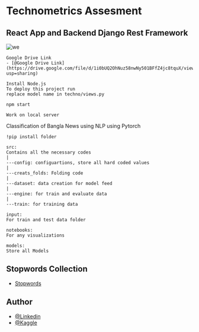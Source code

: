 
# Technometrics Assesment 

## React App and Backend Django Rest Framework

![we](https://user-images.githubusercontent.com/60479691/138112607-72505e16-5f5e-4633-8bb9-985a2f80f97a.JPG)


```
Google Drive Link
- [@Google Drive Link](https://drive.google.com/file/d/1i0bUQ2OhNuz58nwNy501BFfZ4jc8tquX/view?usp=sharing)

Install Node.js
To deploy this project run
replace model name in techno/views.py
  
npm start

Work on local server
```

Classification of Bangla News using NLP using Pytorch

```
!pip install folder

src:
Contains all the necessary codes
|
---config: configuartions, store all hard coded values
|
---creats_folds: Folding code 
|
---dataset: data creation for model feed
|
---engine: for train and evaluate data
|
---train: for training data

input:
For train and test data folder

notebooks:
For any visualizations

models:
Store all Models
```

## Stopwords Collection

 - [Stopwords](https://www.ranks.nl/stopwords/bengali)

  
## Author

- [@Linkedin](https://www.linkedin.com/in/aditta-das/)
- [@Kaggle](https://www.kaggle.com/adinishad)
